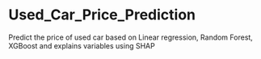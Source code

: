 # Used_Car_Price_Prediction
Predict the price of used car based on Linear regression, Random Forest, XGBoost and explains variables using SHAP
